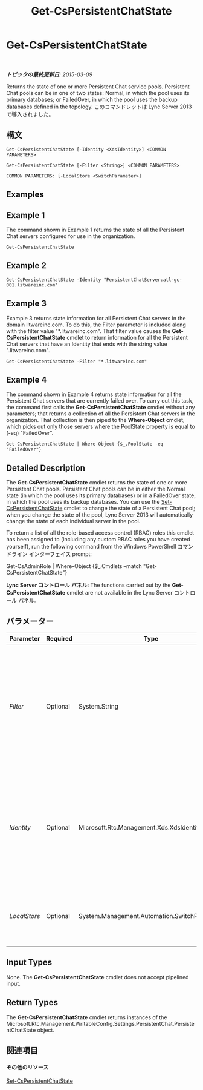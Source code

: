 ﻿---
title: Get-CsPersistentChatState
TOCTitle: Get-CsPersistentChatState
ms:assetid: 598086c9-a8c7-4b81-84ba-1807f1183024
ms:mtpsurl: https://technet.microsoft.com/ja-jp/library/JJ204915(v=OCS.15)
ms:contentKeyID: 48272199
ms.date: 05/19/2016
mtps_version: v=OCS.15
ms.translationtype: HT
---

# Get-CsPersistentChatState

 

_**トピックの最終更新日:** 2015-03-09_

Returns the state of one or more Persistent Chat service pools. Persistent Chat pools can be in one of two states: Normal, in which the pool uses its primary databases; or FailedOver, in which the pool uses the backup databases defined in the topology. このコマンドレットは Lync Server 2013 で導入されました。

## 構文

    Get-CsPersistentChatState [-Identity <XdsIdentity>] <COMMON PARAMETERS>

    Get-CsPersistentChatState [-Filter <String>] <COMMON PARAMETERS>

    COMMON PARAMETERS: [-LocalStore <SwitchParameter>]

## Examples

## Example 1

The command shown in Example 1 returns the state of all the Persistent Chat servers configured for use in the organization.

    Get-CsPersistentChatState

## Example 2

    Get-CsPersistentChatState -Identity "PersistentChatServer:atl-gc-001.litwareinc.com"

## Example 3

Example 3 returns state information for all Persistent Chat servers in the domain litwareinc.com. To do this, the Filter parameter is included along with the filter value "\*.litwareinc.com". That filter value causes the **Get-CsPersistentChatState** cmdlet to return information for all the Persistent Chat servers that have an Identity that ends with the string value ".litwareinc.com".

    Get-CsPersistentChatState -Filter "*.litwareinc.com"

## Example 4

The command shown in Example 4 returns state information for all the Persistent Chat servers that are currently failed over. To carry out this task, the command first calls the **Get-CsPersistentChatState** cmdlet without any parameters; that returns a collection of all the Persistent Chat servers in the organization. That collection is then piped to the **Where-Object** cmdlet, which picks out only those servers where the PoolState property is equal to (-eq) "FailedOver".

    Get-CsPersistentChatState | Where-Object {$_.PoolState -eq "FailedOver"}

## Detailed Description

The **Get-CsPersistentChatState** cmdlet returns the state of one or more Persistent Chat pools. Persistent Chat pools can be in either the Normal state (in which the pool uses its primary databases) or in a FailedOver state, in which the pool uses its backup databases. You can use the [Set-CsPersistentChatState](set-cspersistentchatstate.md) cmdlet to change the state of a Persistent Chat pool; when you change the state of the pool, Lync Server 2013 will automatically change the state of each individual server in the pool.

To return a list of all the role-based access control (RBAC) roles this cmdlet has been assigned to (including any custom RBAC roles you have created yourself), run the following command from the Windows PowerShell コマンドライン インターフェイス prompt:

Get-CsAdminRole | Where-Object {$\_.Cmdlets –match "Get-CsPersistentChatState"}

**Lync Server コントロール パネル:** The functions carried out by the **Get-CsPersistentChatState** cmdlet are not available in the Lync Server コントロール パネル.

## パラメーター


<table>
<colgroup>
<col style="width: 25%" />
<col style="width: 25%" />
<col style="width: 25%" />
<col style="width: 25%" />
</colgroup>
<thead>
<tr class="header">
<th>Parameter</th>
<th>Required</th>
<th>Type</th>
<th>Description</th>
</tr>
</thead>
<tbody>
<tr class="odd">
<td><p><em>Filter</em></p></td>
<td><p>Optional</p></td>
<td><p>System.String</p></td>
<td><p>Enables you to use wildcards when retrieving one or more Persistent Chat states. For example, to return all the Persistent Chat states for the domain litwareinc.com, use this syntax:</p>
<p>-Filter &quot;*.litwareinc.com&quot;</p>
<p>You cannot use both the Filter parameter and the Identity parameter in the same command.</p></td>
</tr>
<tr class="even">
<td><p><em>Identity</em></p></td>
<td><p>Optional</p></td>
<td><p>Microsoft.Rtc.Management.Xds.XdsIdentity</p></td>
<td><p>Unique identifier for the Persistent Chat pool. For example:</p>
<p>–Identity &quot;PersistentChatServer:atl-gc-001.litwareinc.com&quot;</p>
<p>If this parameter is omitted then the <strong>Get-CsPersistentChatState</strong> cmdlet returns information for all your Persistent Chat states.</p></td>
</tr>
<tr class="odd">
<td><p><em>LocalStore</em></p></td>
<td><p>Optional</p></td>
<td><p>System.Management.Automation.SwitchParameter</p></td>
<td><p>Retrieves the Persistent Chat state data from the local replica of the Central Management store rather than from the Central Management store itself.</p></td>
</tr>
</tbody>
</table>


## Input Types

None. The **Get-CsPersistentChatState** cmdlet does not accept pipelined input.

## Return Types

The **Get-CsPersistentChatState** cmdlet returns instances of the Microsoft.Rtc.Management.WritableConfig.Settings.PersistentChat.PersistentChatState object.

## 関連項目

#### その他のリソース

[Set-CsPersistentChatState](set-cspersistentchatstate.md)

